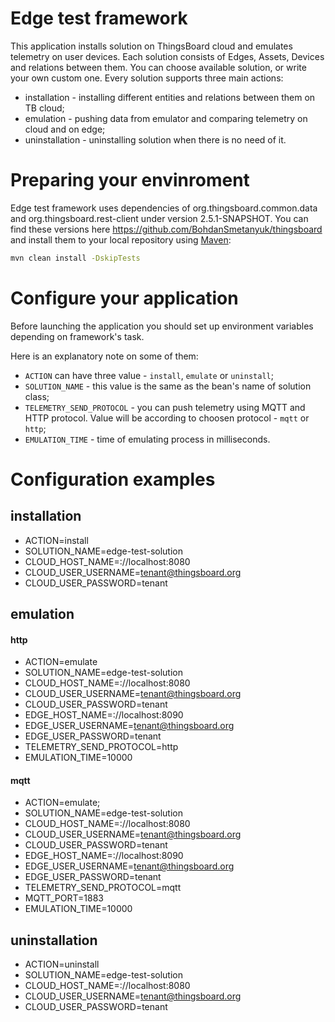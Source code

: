 # Edge test framework

This application installs solution on ThingsBoard cloud and emulates telemetry on user devices.
Each solution consists of Edges, Assets, Devices and relations between them.
You can choose available solution, or write your own custom one.
Every solution supports three main actions:
* installation - installing different entities and relations between them on TB cloud;
* emulation - pushing data from emulator and comparing telemetry on cloud and on edge; 
* uninstallation - uninstalling solution when there is no need of it.

# Preparing your envinroment

Edge test framework uses dependencies of org.thingsboard.common.data and org.thingsboard.rest-client 
under version 2.5.1-SNAPSHOT.
You can find these versions here https://github.com/BohdanSmetanyuk/thingsboard and install them to your local repository using [Maven](https://maven.apache.org/):

```bash
mvn clean install -DskipTests
```
# Configure your application

Before launching the application you should set up environment variables depending on framework's task.

Here is an explanatory note on some of them:
* `ACTION` can have three value - `install`, `emulate` or `uninstall`;
* `SOLUTION_NAME` - this value is the same as the bean's name of solution class;
* `TELEMETRY_SEND_PROTOCOL` - you can push telemetry using MQTT and HTTP protocol. Value will be according to choosen protocol - `mqtt` or `http`;
* `EMULATION_TIME` - time of emulating process in milliseconds.

# Configuration examples
## installation

* ACTION=install
* SOLUTION_NAME=edge-test-solution
* CLOUD_HOST_NAME=://localhost:8080
* CLOUD_USER_USERNAME=tenant@thingsboard.org
* CLOUD_USER_PASSWORD=tenant

## emulation

#### http

* ACTION=emulate
* SOLUTION_NAME=edge-test-solution
* CLOUD_HOST_NAME=://localhost:8080
* CLOUD_USER_USERNAME=tenant@thingsboard.org
* CLOUD_USER_PASSWORD=tenant
* EDGE_HOST_NAME=://localhost:8090
* EDGE_USER_USERNAME=tenant@thingsboard.org
* EDGE_USER_PASSWORD=tenant
* TELEMETRY_SEND_PROTOCOL=http
* EMULATION_TIME=10000

#### mqtt 

* ACTION=emulate;
* SOLUTION_NAME=edge-test-solution
* CLOUD_HOST_NAME=://localhost:8080
* CLOUD_USER_USERNAME=tenant@thingsboard.org
* CLOUD_USER_PASSWORD=tenant
* EDGE_HOST_NAME=://localhost:8090
* EDGE_USER_USERNAME=tenant@thingsboard.org
* EDGE_USER_PASSWORD=tenant
* TELEMETRY_SEND_PROTOCOL=mqtt
* MQTT_PORT=1883
* EMULATION_TIME=10000

## uninstallation

* ACTION=uninstall
* SOLUTION_NAME=edge-test-solution
* CLOUD_HOST_NAME=://localhost:8080
* CLOUD_USER_USERNAME=tenant@thingsboard.org
* CLOUD_USER_PASSWORD=tenant

